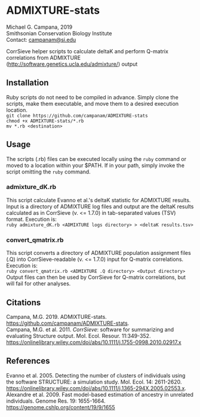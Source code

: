 # ADMIXTURE-stats  

Michael G. Campana, 2019  
Smithsonian Conservation Biology Institute  
Contact: campanam@si.edu  

CorrSieve helper scripts to calculate deltaK and perform Q-matrix correlations from ADMIXTURE (http://software.genetics.ucla.edu/admixture/) output  

## Installation  
Ruby scripts do not need to be compiled in advance. Simply clone the scripts, make them executable, and move them to a desired execution location.  
`git clone https://github.com/campanam/ADMIXTURE-stats`  
`chmod +x ADMIXTURE-stats/*.rb`  
`mv *.rb <destination>`  

## Usage
The scripts (.rb) files can be executed locally using the `ruby` command or moved to a location within your $PATH. If in your path, simply invoke the script omitting the `ruby` command.    

### admixture_dK.rb  
This script calculate Evanno et al.'s deltaK statistic for ADMIXTURE results. Input is a directory of ADMIXTURE log files and output are the deltaK results calculated as in CorrSieve (v. <= 1.7.0) in tab-separated values (TSV) format. Execution is:  
`ruby admixture_dK.rb <ADMIXTURE logs directory> > <deltaK results.tsv>`  

### convert_qmatrix.rb
This script converts a directory of ADMIXTURE population assignment files (.Q) into CorrSieve-readable (v. <= 1.7.0) input for Q-matrix correlations. Execution is:  
`ruby convert_qmatrix.rb <ADMIXTURE .Q directory> <Output directory>`  
Output files can then be used by CorrSieve for Q-matrix correlations, but will fail for other analyses.  

## Citations
Campana, M.G. 2019. ADMIXTURE-stats. https://github.com/campanam/ADMIXTURE-stats.  
Campana, M.G. et al. 2011. *CorrSieve*: software for summarizing and evaluating Structure output. Mol. Ecol. Resour. 11:349-352. https://onlinelibrary.wiley.com/doi/abs/10.1111/j.1755-0998.2010.02917.x  

## References
Evanno et al. 2005. Detecting the number of clusters of individuals using the software STRUCTURE: a simulation study. Mol. Ecol. 14: 2611-2620. https://onlinelibrary.wiley.com/doi/abs/10.1111/j.1365-294X.2005.02553.x.
Alexandre et al. 2009. Fast model-based estimation of ancestry in unrelated individuals. Genome Res. 19: 1655-1664. https://genome.cshlp.org/content/19/9/1655
